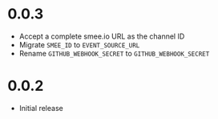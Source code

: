 # 0.0.3

- Accept a complete smee.io URL as the channel ID
- Migrate `SMEE_ID` to `EVENT_SOURCE_URL`
- Rename `GITHUB_WEBHOOK_SECRET` to `GITHUB_WEBHOOK_SECRET`

# 0.0.2

- Initial release
